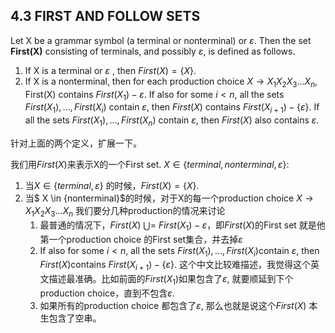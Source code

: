 ## 4.3 FIRST AND FOLLOW SETS

Let X be a grammar symbol (a terminal or nonterminal) or $\varepsilon$. Then the set **First(X)** consisting of terminals, and possibly $\varepsilon$, is defined as follows.

1. If X is a terminal or $\varepsilon$ , then $First(X) = \{X\}$.
2. If X is a nonterminal, then for each production choice $X \rightarrow X_1X_2X_3...X_n$, First(X) contains $First(X_1) - \varepsilon$. If also for some $i < n$, all the sets $First(X_1),...,First(X_i)$ contain $\varepsilon$, then $First(X)$ contains $First(X_{i+1}) - \{\varepsilon\}$. If all the sets $First(X_1),...,First(X_n)$ contain $\varepsilon$, then $First(X)$ also  contains $\varepsilon$.

针对上面的两个定义，扩展一下。

我们用$First(X)$来表示X的一个First set. $X \in \{terminal, nonterminal, \varepsilon\}$:

1. 当$X \in \{terminal, \varepsilon\}$ 的时候，$First(X) = \{X\}$.
2. 当$ X \in \{nonterminal\}$的时候，对于X的每一个production choice $X \rightarrow X_1X_2X_3...X_n$ 我们要分几种production的情况来讨论
   1.  最普通的情况下，$First(X) \ \bigcup=\ First(X_1) - {\varepsilon}$，即$First(X)$的First set 就是他第一个production choice 的First set集合，并去掉$\varepsilon$
   2. If also for some $i < n​$, all the sets $First(X_1),...,First(X_i)​$ contain $\varepsilon​$, then $First(X)​$ contains $First(X_{i+1}) - \{\varepsilon\}​$. 这个中文比较难描述，我觉得这个英文描述最准确。比如前面的$First(X_1)​$如果包含了$\varepsilon​$, 就要顺延到下个production choice，直到不包含$\varepsilon​$.
   3. 如果所有的production choice 都包含了$\varepsilon$, 那么也就是说这个$First(X)$ 本生包含了空串。